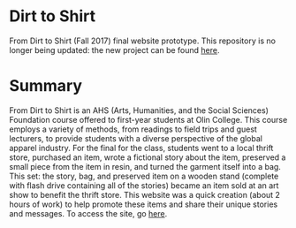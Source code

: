 # Dirt to Shirt
From Dirt to Shirt (Fall 2017) final website prototype. This repository is no longer being updated: the new project can be found [here](https://www.thethriftshopproject.github.io).

# Summary
From Dirt to Shirt is an AHS (Arts, Humanities, and the Social Sciences) Foundation course offered to first-year students at Olin College. This course employs a variety of methods, from readings to field trips and guest lecturers, to provide students with a diverse perspective of the global apparel industry. For the final for the class, students went to a local thrift store, purchased an item, wrote a fictional story about the item, preserved a small piece from the item in resin, and turned the garment itself into a bag. This set: the story, bag, and preserved item on a wooden stand (complete with flash drive containing all of the stories) became an item sold at an art show to benefit the thrift store. This website was a quick creation (about 2 hours of work) to help promote these items and share their unique stories and messages. To access the site, go [here](https://www.anushadatar.github.io/dirt_to_shirt/index.html).
